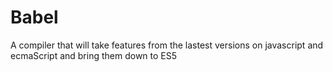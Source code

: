 # Babel

A compiler that will take features from the lastest versions on javascript and ecmaScript and bring them down to ES5